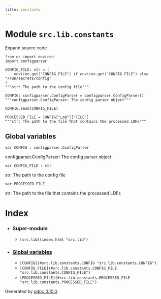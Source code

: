 ```yaml
---
title: constants
---
```


Module `src.lib.constants`
==========================

Expand source code

    from os import environ
    import configparser
    
    CONFIG_FILE: str = (
        environ.get("CONFIG_FILE") if environ.get("CONFIG_FILE") else "/run/secrets/config"
    )
    """str: The path to the config file"""
    
    CONFIG: configparser.ConfigParser = configparser.ConfigParser()
    """configparser.ConfigParser: The config parser object"""
    
    CONFIG.read(CONFIG_FILE)
    
    PROCESSED_FILE = CONFIG["Log"]["FILE"]
    """str: The path to the file that contains the processed LDFs"""

Global variables
----------------

`var CONFIG : configparser.ConfigParser`

configparser.ConfigParser: The config parser object

`var CONFIG_FILE : str`

str: The path to the config file

`var PROCESSED_FILE`

str: The path to the file that contains the processed LDFs

Index
=====

*   ### Super-module
    
    *   `[src.lib](index.html "src.lib")`
*   ### [Global variables](#header-variables)
    
    *   `[CONFIG](#src.lib.constants.CONFIG "src.lib.constants.CONFIG")`
    *   `[CONFIG_FILE](#src.lib.constants.CONFIG_FILE "src.lib.constants.CONFIG_FILE")`
    *   `[PROCESSED_FILE](#src.lib.constants.PROCESSED_FILE "src.lib.constants.PROCESSED_FILE")`

Generated by [pdoc 0.10.0](https://pdoc3.github.io/pdoc "pdoc: Python API documentation generator").